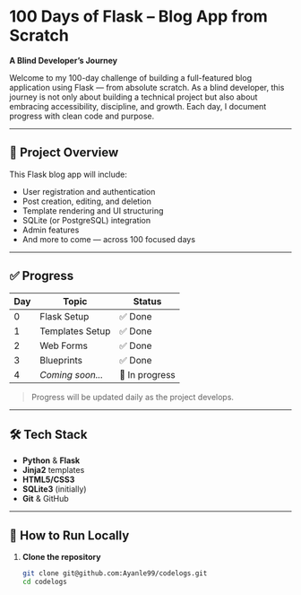 # 100 Days of Flask – Blog App from Scratch  
**A Blind Developer’s Journey**

Welcome to my 100-day challenge of building a full-featured blog application using Flask — from absolute scratch. As a blind developer, this journey is not only about building a technical project but also about embracing accessibility, discipline, and growth. Each day, I document progress with clean code and purpose.

---

## 🚀 Project Overview

This Flask blog app will include:

- User registration and authentication  
- Post creation, editing, and deletion  
- Template rendering and UI structuring  
- SQLite (or PostgreSQL) integration  
- Admin features  
- And more to come — across 100 focused days

---

## ✅ Progress

| Day | Topic            | Status     |
|-----|------------------|------------|
| 0   | Flask Setup      | ✅ Done     |
| 1   | Templates Setup  | ✅ Done     |
| 2   | Web Forms        | ✅ Done     |
| 3   | Blueprints       | ✅ Done     |
| 4   | _Coming soon..._ | 🚧 In progress |

> Progress will be updated daily as the project develops.

---

## 🛠️ Tech Stack

- **Python** & **Flask**
- **Jinja2** templates
- **HTML5/CSS3**
- **SQLite3** (initially)
- **Git** & GitHub

---

## 🧪 How to Run Locally

1. **Clone the repository**

   ```bash
   git clone git@github.com:Ayanle99/codelogs.git
   cd codelogs
